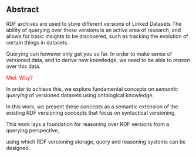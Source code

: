 ## Abstract

<!-- Context      -->
RDF archives are used to store different versions of Linked Datasets
The ability of querying over these versions is an active area of research,
and allows for basic insights to be discovered,
such as tracking the evolution of certain things in datasets.
<!-- Need         -->
Querying can however only get you so far.
In order to make sense of versioned data,
and to derive new knowledge,
we need to be able to _reason_ over this data.
<div style="color: red">Miel: Why?</div>

<!-- Task         -->
In order to achieve this,
we explore fundamental concepts on _semantic querying_ of versioned datasets
using ontological knowledge.
<!-- Object       -->
In this work, we present these concepts as a semantic extension
of the existing RDF versioning concepts that focus on syntactical versioning.
<!-- Findings     -->
<!-- Conclusion   -->
This work lays a foundation for reasoning over RDF versions from a querying perspective,
<!-- Perspectives -->
using which RDF versioning storage, query and reasoning systems can be designed.
